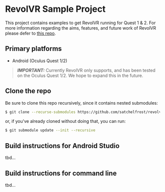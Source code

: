 # RevolVR Sample Project
This project contains examples to get RevolVR running for Quest 1 & 2. For more information
regarding the aims, features, and future work of RevolVR please defer to [this repo](https://github.com/satchelfrost/revolvr.git).

## Primary platforms
* Android (Oculus Quest 1/2)
> **_IMPORTANT:_** Currently RevolVR only supports, and has been tested on the Oculus Quest 1/2. We hope to expand this in the future.

## Clone the repo
Be sure to clone this repo recursively, since it contains nested submodules:
```bash
$ git clone --recurse-submodules https://github.com/satchelfrost/revolvr-sample-project.git
```

or, if you've already cloned without doing that, you can run:
```bash
$ git submodule update --init --recursive
```



## Build instructions for Android Studio 
tbd...

## Build instructions for command line
tbd...
